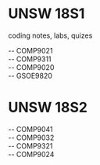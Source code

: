 # UNSW 18S1

coding notes, labs, quizes

-- COMP9021<br>
-- COMP9311<br>
-- COMP9020<br>
-- GSOE9820

# UNSW 18S2

-- COMP9041<br>
-- COMP9032<br>
-- COMP9321<br>
-- COMP9024
